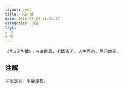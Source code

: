 ```yaml
---
layout: post
title: 诗盗·魖
date: 2018-07-04 11:51:17
categories: 诗盗
tags:
- 词
- 喷
---
```

《#诗盗#·魖》：五味俱毒，七情皆苦。人生百态，尽归虚无。

## 注解
平淡是真，平静是福。

